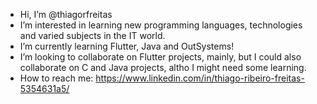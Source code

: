 -  Hi, I’m @thiagorfreitas
-  I’m interested in learning new programming languages, technologies and varied subjects in the IT world.
-  I’m currently learning Flutter, Java and OutSystems!
-  I’m looking to collaborate on Flutter projects, mainly, but I could also collaborate on C and Java projects, altho I might need some learning.
-  How to reach me: https://www.linkedin.com/in/thiago-ribeiro-freitas-5354631a5/

<!---
thiagorfreitas/thiagorfreitas is a ✨ special ✨ repository because its `README.md` (this file) appears on your GitHub profile.
You can click the Preview link to take a look at your changes.
--->
